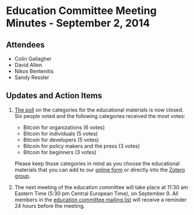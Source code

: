 # Education Committee Meeting Minutes - September 2, 2014

## Attendees

- Colin Gallagher
- David Allen
- Nikos Bentenitis
- Sandy Ressler

## Updates and Action Items

1. [The poll](http://doodle.com/qs76ivvbwcgzqnbp#table) on the categories for the educational materials is now closed. Six people voted and the following categories received the most votes:

	- Bitcoin for organizations (6 votes)
	- Bitcoin for individuals (5 votes)
	- Bitcoin for developers (5 votes)
	- Bitcoin for policy makers and the press (3 votes)
	- Bitcoin for beginners (3 votes)

	Please keep those categories in mind as you choose the educational materials that you can add to our [online form](https://docs.google.com/forms/d/1bDA-s3yfhkxfHkz_F426Gov6xpdEfSJzmYN0unyO9bs/viewform) or directly into the [Zotero group](https://www.zotero.org/groups/bfeducomm).

2. The next meeting of the education committee will take place at 11:30 am Eastern Time (5:30 pm Central European Time), on September 9. All members in the [education committee mailing list](https://groups.google.com/forum/#!forum/bitcoin-foundation-education-committee) will receive a reminder 24 hours before the meeting.

